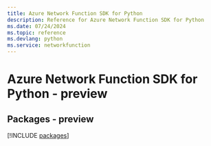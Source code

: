 ```yaml
---
title: Azure Network Function SDK for Python
description: Reference for Azure Network Function SDK for Python
ms.date: 07/24/2024
ms.topic: reference
ms.devlang: python
ms.service: networkfunction
---
```

# Azure Network Function SDK for Python - preview
## Packages - preview
[!INCLUDE [packages](network-function-index.md)]